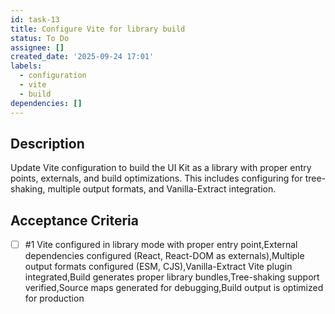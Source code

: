 ```yaml
---
id: task-13
title: Configure Vite for library build
status: To Do
assignee: []
created_date: '2025-09-24 17:01'
labels:
  - configuration
  - vite
  - build
dependencies: []
---
```


## Description

Update Vite configuration to build the UI Kit as a library with proper entry points, externals, and build optimizations. This includes configuring for tree-shaking, multiple output formats, and Vanilla-Extract integration.

## Acceptance Criteria
<!-- AC:BEGIN -->
- [ ] #1 Vite configured in library mode with proper entry point,External dependencies configured (React, React-DOM as externals),Multiple output formats configured (ESM, CJS),Vanilla-Extract Vite plugin integrated,Build generates proper library bundles,Tree-shaking support verified,Source maps generated for debugging,Build output is optimized for production
<!-- AC:END -->
